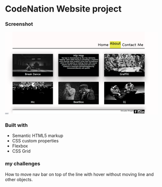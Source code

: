 # CodeNation Website project






### Screenshot

![](./screenshot.png)


### Built with

- Semantic HTML5 markup
- CSS custom properties
- Flexbox
- CSS Grid

### my challenges

How to move nav bar on top of the line with hover without moving line and other objects.
